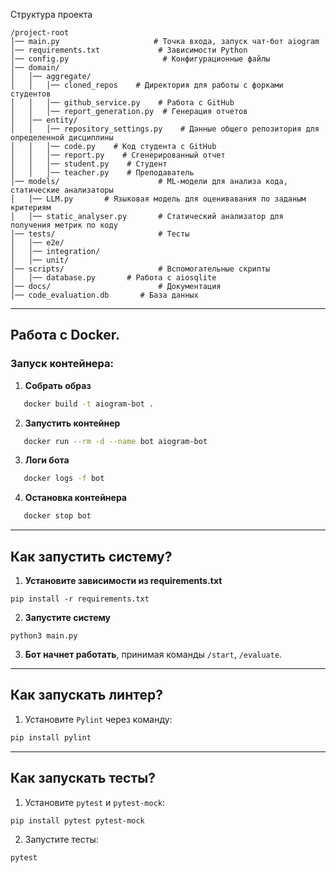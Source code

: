 Структура проекта
```
/project-root
│── main.py                     # Точка входа, запуск чат-бот aiogram
│── requirements.txt             # Зависимости Python
│── config.py                     # Конфигурационные файлы
│── domain/                  
│   │── aggregate/                 
│   │   │── cloned_repos    # Директория для работы с форками студентов
│   │   │── github_service.py    # Работа с GitHub
│   │   │── report_generation.py  # Генерация отчетов
│   │── entity/  
│   │   │── repository_settings.py    # Данные общего репозитория для определенной дисциплины
│   │   │── code.py    # Код студента с GitHub
│   │   │── report.py    # Сгенерированный отчет
│   │   │── student.py    # Студент 
│   │   │── teacher.py    # Преподаватель          
│── models/                      # ML-модели для анализа кода, статические анализаторы
│   │── LLM.py       # Языковая модель для оценивавания по заданым критериям
│   │── static_analyser.py       # Статический анализатор для получения метрик по коду
│── tests/                       # Тесты
│   │── e2e/   
│   │── integration/    
│   │── unit/  
│── scripts/                     # Вспомогательные скрипты
│   │── database.py       # Работа с aiosqlite
│── docs/                        # Документация
│── code_evaluation.db       # База данных
```
---

## **Работа с Docker.**
### Запуск контейнера:
1. **Собрать образ**  
   
```sh
   docker build -t aiogram-bot .
```  

2. **Запустить контейнер**  
   
```sh
   docker run --rm -d --name bot aiogram-bot
```  

3. **Логи бота**  
   
```sh
   docker logs -f bot
```  

4. **Остановка контейнера**  
   
```sh
   docker stop bot
```

---

## **Как запустить систему?**
1. **Установите зависимости из requirements.txt**
```commandline
pip install -r requirements.txt
```
2. **Запустите систему**
```commandline
python3 main.py
```
3. **Бот начнет работать**, принимая команды `/start`, `/evaluate`.
   

---

## **Как запускать линтер?**  
1. Установите `Pylint` через команду:  
   
```bash
pip install pylint
```

---

## **Как запускать тесты?**  
1. Установите `pytest` и `pytest-mock`:  
   
```bash
pip install pytest pytest-mock
```

2. Запустите тесты:  
   
```bash
pytest
```

